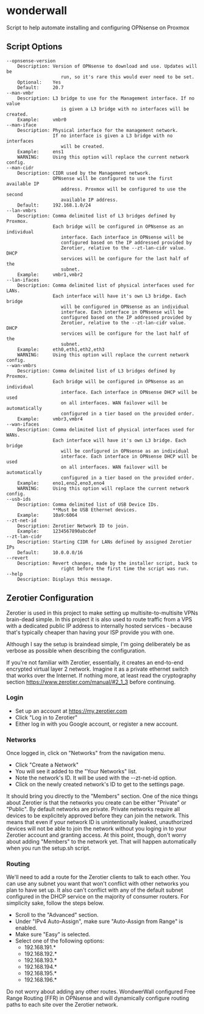 # wonderwall
Script to help automate installing and configuring OPNsense on Proxmox

## Script Options
    --opnsense-version
        Description: Version of OPNsense to download and use. Updates will be
                        run, so it's rare this would ever need to be set.
        Optional:    Yes
        Default:     20.7
    --man-vmbr
        Description: L3 bridge to use for the Management interface. If no value
                        is given a L3 bridge with no interfaces will be created.
        Example:     vmbr0
    --man-iface
        Description: Physical interface for the management network.
                     If no interface is given a L3 bridge with no interfaces
                        will be created.
        Example:     ens1
        WARNING:     Using this option will replace the current network config.
    --man-cidr
        Description: CIDR used by the Management network.
                     OPNsense will be configured to use the first available IP
                        address. Proxmox will be configured to use the second
                        available IP address.
        Default:     192.168.1.0/24
    --lan-vmbrs
        Description: Comma delimited list of L3 bridges defined by Proxmox. 
                     Each bridge will be configured in OPNsense as an individual
                        interface. Each interface in OPNsense will be
                        configured based on the IP addressed provided by
                        Zerotier, relative to the --zt-lan-cidr value. DHCP 
                        services will be configure for the last half of the 
                        subnet.
        Example:     vmbr1,vmbr2
    --lan-ifaces
        Description: Comma delimited list of physical interfaces used for LANs. 
                     Each interface will have it's own L3 bridge. Each bridge
                        will be configured in OPNsense as an individual
                        interface. Each interface in OPNsense will be
                        configured based on the IP addressed provided by
                        Zerotier, relative to the --zt-lan-cidr value. DHCP 
                        services will be configure for the last half of the 
                        subnet.
        Example:     eth0,eth1,eth2,eth3
        WARNING:     Using this option will replace the current network config.
    --wan-vmbrs
        Description: Comma delimited list of L3 bridges defined by Proxmox.
                     Each bridge will be configured in OPNsense as an individual
                        interface. Each interface in OPNsense DHCP will be used
                        on all interfaces. WAN failover will be automatically 
                        configured in a tier based on the provided order.
        Example:     vmbr3,vmbr4
    --wan-ifaces
        Description: Comma delimited list of physical interfaces used for WANs.
                     Each interface will have it's own L3 bridge. Each bridge
                        will be configured in OPNsense as an individual
                        interface. Each interface in OPNsense DHCP will be used
                        on all interfaces. WAN failover will be automatically 
                        configured in a tier based on the provided order.
        Example:     eno1,eno2,eno3,eno4
        WARNING:     Using this option will replace the current network config.
    --usb-ids
        Description: Comma delimited list of USB Device IDs. 
                     **Must be USB Ethernet devices.
        Example:     10a9:6064
    --zt-net-id
        Description: Zerotier Network ID to join.
        Example:     1234567890abcdef
    --zt-lan-cidr
        Description: Starting CIDR for LANs defined by assigned Zerotier IPs
        Default:     10.0.0.0/16
    --revert
        Description: Revert changes, made by the installer script, back to
                        right before the first time the script was run.
    --help
        Description: Displays this message.

## Zerotier Configuration

Zerotier is used in this project to make setting up multisite-to-multisite VPNs brain-dead simple.  In this project it is also used to route traffic from a VPS with a dedicated public IP address to internally hosted services - because that's typically cheaper than having your ISP provide you with one.

Although I say the setup is braindead simple, I'm going deliberately be as verbose as possible when describing the configuration.

If you're not familiar with Zerotier, essentially, it creates an end-to-end encrypted virtual layer 2 network. Imagine it as a private ethernet switch that works over the Internet. If nothing more, at least read the cryptography section https://www.zerotier.com/manual/#2_1_3 before continuing.

### Login

* Set up an account at https://my.zerotier.com
* Click "Log in to Zerotier"
* Either log in with you Google account, or register a new account.

### Networks

Once logged in, click on "Networks" from the navigation menu.
* Click "Create a Network"
* You will see it added to the "Your Networks" list.
* Note the network's ID. It will be used with the --zt-net-id option.
* Click on the newly created network's ID to get to the settings page.

It should bring you directly to the "Members" section. One of the nice things about Zerotier is that the networks you create can be either "Private" or "Public". By default networks are private. Private networks require all devices to be explicitely approved before they can join the network. This means that even if your network ID is unintentionally leaked, unauthorized devices will not be able to join the network without you loging in to your Zerotier account and granting access. At this point, though, don't worry about adding "Members" to the network yet. That will happen automatically when you run the setup.sh script. 

### Routing

We'll need to add a route for the Zerotier clients to talk to each other. You can use any subnet you want that won't conflict with other networks you plan to have set up. It also can't conflict with any of the default subnet configured in the DHCP service on the majority of consumer routers. For simplicity sake, follow the steps below.

* Scroll to the "Advanced" section.
* Under "IPv4 Auto-Assign", make sure "Auto-Assign from Range" is enabled.
* Make sure "Easy" is selected.
* Select one of the following options:
   * 192.168.191.*
   * 192.168.192.*
   * 192.168.193.*
   * 192.168.194.*
   * 192.168.195.*
   * 192.168.196.*

Do not worry about adding any other routes. WondwerWall configured Free Range Routing (FFR) in OPNsense and will dynamically configure routing paths to each site over the Zerotier network.
